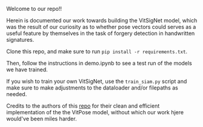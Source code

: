 Welcome to our repo!!

Herein is documented our work towards building the VitSigNet model, which was the result of our curiosity as to whether pose vectors could serves as a useful feature by themselves in the task of forgery detection in handwritten signatures. 

Clone this repo, and make sure to run `pip install -r requirements.txt`.

Then, follow the instructions in demo.ipynb to see a test run of the models we have trained.

If you wish to train your own VitSigNet, use the `train_siam.py` script and make sure to make adjustments to the dataloader and/or filepaths as needed.


Credits to the authors of this [repo](https://github.com/jaehyunnn/ViTPose_pytorch.git) for their clean and efficient implementation of the the VitPose model, without which our work hjere would've been miles harder.
